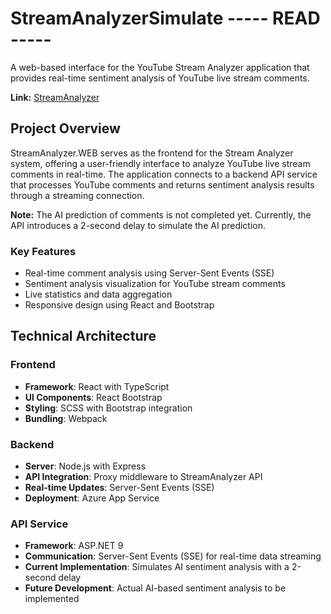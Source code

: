 # StreamAnalyzerSimulate ----- READ -----

A web-based interface for the YouTube Stream Analyzer application that provides real-time sentiment analysis of YouTube live stream comments.

**Link:** [StreamAnalyzer](https://streamanalyzer-fyc2aafqgyavedc2.spaincentral-01.azurewebsites.net/)

## Project Overview

StreamAnalyzer.WEB serves as the frontend for the Stream Analyzer system, offering a user-friendly interface to analyze YouTube live stream comments in real-time. The application connects to a backend API service that processes YouTube comments and returns sentiment analysis results through a streaming connection.

**Note:** The AI prediction of comments is not completed yet. Currently, the API introduces a 2-second delay to simulate the AI prediction.

### Key Features

- Real-time comment analysis using Server-Sent Events (SSE)
- Sentiment analysis visualization for YouTube stream comments
- Live statistics and data aggregation
- Responsive design using React and Bootstrap

## Technical Architecture

### Frontend

- **Framework**: React with TypeScript
- **UI Components**: React Bootstrap
- **Styling**: SCSS with Bootstrap integration
- **Bundling**: Webpack

### Backend

- **Server**: Node.js with Express
- **API Integration**: Proxy middleware to StreamAnalyzer API
- **Real-time Updates**: Server-Sent Events (SSE)
- **Deployment**: Azure App Service

### API Service

- **Framework**: ASP.NET 9
- **Communication**: Server-Sent Events (SSE) for real-time data streaming
- **Current Implementation**: Simulates AI sentiment analysis with a 2-second delay
- **Future Development**: Actual AI-based sentiment analysis to be implemented
